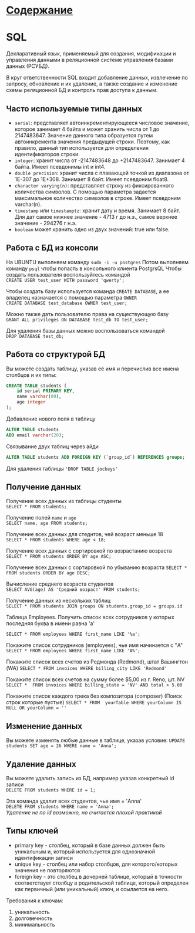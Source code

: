 # [Содержание](../README.md)
# SQL

Декларативный язык, применяемый для создания, модификации и управления данными в реляционной системе управления базами данных (РСУБД).

В круг ответственности SQL входит добавление данных, извлечение по запросу, обновление и их удаление, а также создание и изменение схемы реляционной БД и контроль прав доступа к данным.

## Часто используемые типы данных

- `serial`: представляет автоинкрементирующееся числовое значение, которое занимает 4 байта и может хранить числа от 1 до 2147483647. Значение данного типа образуется путем автоинкремента значения предыдущей строки. Поэтому, как правило, данный тип используется для определения идентификаторов строки.
- `integer`: хранит числа от -2147483648 до +2147483647. Занимает 4 байта. Имеет псевдонимы int и int4.
- `double precision`: хранит числа с плавающей точкой из диапазона от 1E-307 до 1E+308. Занимает 8 байт. Имеет псевдоним float8.
- `character varying(n)`: представляет строку из фиксированного количества символов. С помощью параметра задается максимальное количество символов в строке. Имеет псевдоним varchar(n).
- `timestamp` или `timestamptz`: хранит дату и время. Занимает 8 байт. Для дат самое нижнее значение - 4713 г до н.э., самое верхнее значение - 294276 г н.э.
- `boolean` может хранить одно из двух значений: true или false.

## Работа с БД из консоли

На UBUNTU выполняем команду `sudo -i -u postgres`
Потом выполняем команду `psql` чтобы попасть в консольного клиента PostgrsQL
Чтобы создать пользователя воспользуйтесь командой  
`CREATE USER test_user WITH password 'qwerty';`

Чтобы создать базу используется команда `CRЕATE DATABASЕ`,
а ее владелец назначается с помощью параметра `OWNЕR`  
`CREATE DATABASE test_database OWNER test_user;`

Можно также дать пользователю права на существующую базу  
`GRANT ALL privileges ON DATABASE test_db TO test_user;`

Для удаления базы данных можно воспользоваться командой  
`DROP DATABASE test_db;`

## Работа со структурой БД

Вы можете создать таблицу, указав её имя и перечислив все имена столбцов и их типы:

```sql
CREATE TABLE students (
    id serial PRIMARY KEY,
    nаme varchar(80),
    age integer
);
```

Добавление нового поля в таблицу

```sql
ALTER TABLE students
ADD email varchar(20);
```

Связывание двух таблиц через айди

```sql
ALTER TABLE students ADD FOREIGN KEY (`group_id`) REFERENCES groups;
```

Для удаления таблицы
`'DROP TABLE jockeys'`

## Получение данных

Получение всех данных из таблицы студенты  
`SELECT * FROM students;`

Получение полей `name` и `age`  
`SELECT name, age FROM students;`

Получение всех данных для стеднтов, чей возраст меньше 18  
`SELECT * FROM students WHERE age < 18;`

Получение всех данных с сортировкой по возрастанию возраста  
`SELECT * FROM students ORDER BY age ASC;`

Получение всех данных с сортировкой по убыванию возраста
`SELECT * FROM students ORDER BY age DESC;`

Вычисление среднего возраста студентов  
`SELECT AVG(age) AS 'Средний возраст' FROM students;`

Получение данных из нескольких таблиц  
`SELECT * FROM students JOIN groups ON students.group_id = groups.id`

Таблица Employees. Получить список всех сотрудников у которых последняя буква в имени равна 'a'

`SELECT * FROM employees WHERE first_name LIKE '%a';`

Покажите список сотрудников (employees), чье имя начинается с "A"
`SELECT * FROM employees WHERE first_name LIKE 'A%';`

Покажите список всех счетов из Редмонда (Redmond), штат Вашингтон (WA)
`SELECT * FROM invoices WHERE billing_city LIKE 'Redmond'`

Покажите список всех счетов на сумму более $5,00 из г. Reno, шт. NV
`SELECT *  FROM invoices WHERE billing_state = 'NV' AND total > 5.00`

Покажите список каждого трека без композитора (composer) (Поиск строк которые пустые)
`SELECT * FROM  yourTable WHERE yourColumn IS NULL OR yourColumn = ''`

## Изменение данных

Вы можете изменять любые данные в таблице, указав условие:
`UPDATE students SET age = 26 WHERE name = 'Anna';`

## Удаление данных

Вы можете удалить запись из БД, например указав конкретный id записи  
`DELETE FROM students WHERE id = 1;`

Эта команда удалит всех студентов, чье имя = 'Anna'  
`DELETE FROM students WHERE name = 'Anna';`  
_Удаление не по id возможно, но считается плохой практикой_

## Типы ключей

- primary key - столбец, который в базе данных должен быть уникальным и, который используется для однозначной идентификации записи
- unique key - столбец или набор столбцов, для которого/которых значения не повторяются
- foreign key - это столбец в дочерней таблице, который в точности соответствует столбцу в родительской таблице, который определен как первичный (или уникальный) ключ, и ссылается на него.

Требования к ключам:

1. уникальность
2. долговечность
3. минимальность
